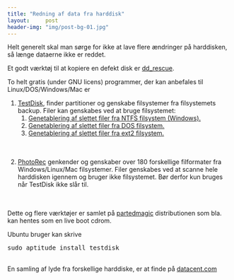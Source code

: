 ```yaml
---
title: "Redning af data fra harddisk"
layout:     post
header-img: "img/post-bg-01.jpg"
---
```

<p>Helt generelt skal man s&oslash;rge for ikke at lave flere &aelig;ndringer p&aring; harddisken, s&aring; l&aelig;nge dataerne ikke er reddet.</p>
<p>Et godt v&aelig;rkt&oslash;j til at kopiere en defekt disk er <a href="http://www.garloff.de/kurt/linux/ddrescue/" target="_blank">dd_rescue</a>.</p>
<p>To helt gratis (under GNU licens) programmer, der kan anbefales til Linux/DOS/Windows/Mac er</p>
<ol>
<li><a href="http://www.cgsecurity.org/wiki/TestDisk" target="_blank">TestDisk</a>, finder partitioner og genskabe filsystemer fra filsystemets backup. Filer kan genskabes ved at bruge filsystemet:
<ol>
<li><a href="http://www.cgsecurity.org/wiki/TestDisk:_undelete_file_for_NTFS" target="_blank">Genetablering af slettet filer fra NTFS filsystem (Windows).</a></li>
<li><a href="http://www.cgsecurity.org/wiki/TestDisk:_undelete_file_for_FAT" target="_blank">Genetablering af slettet filer fra DOS filsystem.</a></li>
<li><a href="http://www.cgsecurity.org/wiki/TestDisk:_undelete_file_for_ext2" target="_blank">Genetablering af slettet filer fra ext2 filsystem.</a></li><br />
</ol><br />
</li></p>
<li><a href="http://www.cgsecurity.org/wiki/PhotoRec" target="_blank">PhotoRec</a> genkender og genskaber over 180 forskellige filformater fra Windows/Linux/Mac filsystemer. Filer genskabes ved at scanne hele harddisken igennem og bruger ikke filsystemet. B&oslash;r derfor kun bruges n&aring;r TestDisk ikke sl&aring;r til.</li><br />
</ol><br />
Dette og flere v&aelig;rkt&oslash;jer er samlet p&aring; <a href="http://partedmagic.com/" target="_blank">partedmagic</a> distributionen som bla. kan hentes som en live boot cdrom.</p>
<p>Ubuntu bruger kan skrive</p>
<pre>sudo aptitude install testdisk</pre><br />
En samling af lyde fra forskellige harddiske, er at finde p&aring; <a href="http://datacent.com/hard_drive_sounds.php" target="_blank">datacent.com</a></p>
